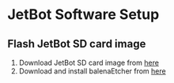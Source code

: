 # JetBot Software Setup

## Flash JetBot SD card image
1. Download JetBot SD card image from [here](https://drive.google.com/file/d/1o08RPDRZuDloP_o76tCoSngvq1CVuCDh/view?usp=sharing)
2. Download and install balenaEtcher from [here](https://www.balena.io/etcher/)
